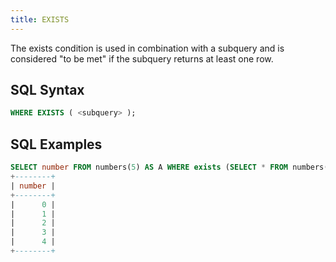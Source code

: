 ```yaml
---
title: EXISTS
---
```


The exists condition is used in combination with a subquery and is considered "to be met" if the subquery returns at least one row.

## SQL Syntax

```sql
WHERE EXISTS ( <subquery> );
```

## SQL Examples
```sql
SELECT number FROM numbers(5) AS A WHERE exists (SELECT * FROM numbers(3) WHERE number=1); 
+--------+
| number |
+--------+
|      0 |
|      1 |
|      2 |
|      3 |
|      4 |
+--------+
```
